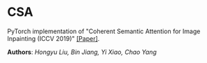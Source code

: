 # CSA

PyTorch implementation of "Coherent Semantic Attention for Image Inpainting (ICCV 2019)" [[Paper]](https://arxiv.org/abs/1905.12384).

**Authors**: _Hongyu Liu, Bin Jiang, Yi Xiao, Chao Yang_

